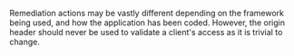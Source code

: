 Remediation actions may be vastly different depending on the framework
being used, and how the application has been coded. However, the
origin header should never be used to validate a client's access as it
is trivial to change.